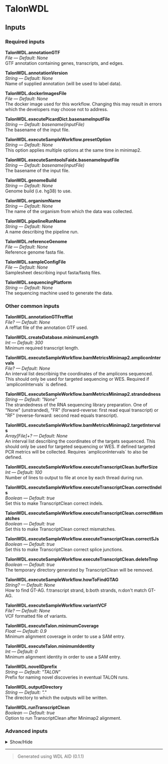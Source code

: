 # TalonWDL


## Inputs


### Required inputs
<p name="TalonWDL.annotationGTF">
        <b>TalonWDL.annotationGTF</b><br />
        <i>File &mdash; Default: None</i><br />
        GTF annotation containing genes, transcripts, and edges.
</p>
<p name="TalonWDL.annotationVersion">
        <b>TalonWDL.annotationVersion</b><br />
        <i>String &mdash; Default: None</i><br />
        Name of supplied annotation (will be used to label data).
</p>
<p name="TalonWDL.dockerImagesFile">
        <b>TalonWDL.dockerImagesFile</b><br />
        <i>File &mdash; Default: None</i><br />
        The docker image used for this workflow. Changing this may result in errors which the developers may choose not to address.
</p>
<p name="TalonWDL.executePicardDict.basenameInputFile">
        <b>TalonWDL.executePicardDict.basenameInputFile</b><br />
        <i>String &mdash; Default: basename(inputFile)</i><br />
        The basename of the input file.
</p>
<p name="TalonWDL.executeSampleWorkflow.presetOption">
        <b>TalonWDL.executeSampleWorkflow.presetOption</b><br />
        <i>String &mdash; Default: None</i><br />
        This option applies multiple options at the same time in minimap2.
</p>
<p name="TalonWDL.executeSamtoolsFaidx.basenameInputFile">
        <b>TalonWDL.executeSamtoolsFaidx.basenameInputFile</b><br />
        <i>String &mdash; Default: basename(inputFile)</i><br />
        The basename of the input file.
</p>
<p name="TalonWDL.genomeBuild">
        <b>TalonWDL.genomeBuild</b><br />
        <i>String &mdash; Default: None</i><br />
        Genome build (i.e. hg38) to use.
</p>
<p name="TalonWDL.organismName">
        <b>TalonWDL.organismName</b><br />
        <i>String &mdash; Default: None</i><br />
        The name of the organism from which the data was collected.
</p>
<p name="TalonWDL.pipelineRunName">
        <b>TalonWDL.pipelineRunName</b><br />
        <i>String &mdash; Default: None</i><br />
        A name describing the pipeline run.
</p>
<p name="TalonWDL.referenceGenome">
        <b>TalonWDL.referenceGenome</b><br />
        <i>File &mdash; Default: None</i><br />
        Reference genome fasta file.
</p>
<p name="TalonWDL.sampleConfigFile">
        <b>TalonWDL.sampleConfigFile</b><br />
        <i>File &mdash; Default: None</i><br />
        Samplesheet describing input fasta/fastq files.
</p>
<p name="TalonWDL.sequencingPlatform">
        <b>TalonWDL.sequencingPlatform</b><br />
        <i>String &mdash; Default: None</i><br />
        The sequencing machine used to generate the data.
</p>

### Other common inputs
<p name="TalonWDL.annotationGTFrefflat">
        <b>TalonWDL.annotationGTFrefflat</b><br />
        <i>File? &mdash; Default: None</i><br />
        A refflat file of the annotation GTF used.
</p>
<p name="TalonWDL.createDatabase.minimumLength">
        <b>TalonWDL.createDatabase.minimumLength</b><br />
        <i>Int &mdash; Default: 300</i><br />
        Minimum required transcript length.
</p>
<p name="TalonWDL.executeSampleWorkflow.bamMetricsMinimap2.ampliconIntervals">
        <b>TalonWDL.executeSampleWorkflow.bamMetricsMinimap2.ampliconIntervals</b><br />
        <i>File? &mdash; Default: None</i><br />
        An interval list describinig the coordinates of the amplicons sequenced. This should only be used for targeted sequencing or WES. Required if `ampliconIntervals` is defined.
</p>
<p name="TalonWDL.executeSampleWorkflow.bamMetricsMinimap2.strandedness">
        <b>TalonWDL.executeSampleWorkflow.bamMetricsMinimap2.strandedness</b><br />
        <i>String &mdash; Default: "None"</i><br />
        The strandedness of the RNA sequencing library preparation. One of "None" (unstranded), "FR" (forward-reverse: first read equal transcript) or "RF" (reverse-forward: second read equals transcript).
</p>
<p name="TalonWDL.executeSampleWorkflow.bamMetricsMinimap2.targetIntervals">
        <b>TalonWDL.executeSampleWorkflow.bamMetricsMinimap2.targetIntervals</b><br />
        <i>Array[File]+? &mdash; Default: None</i><br />
        An interval list describing the coordinates of the targets sequenced. This should only be used for targeted sequencing or WES. If defined targeted PCR metrics will be collected. Requires `ampliconIntervals` to also be defined.
</p>
<p name="TalonWDL.executeSampleWorkflow.executeTranscriptClean.bufferSize">
        <b>TalonWDL.executeSampleWorkflow.executeTranscriptClean.bufferSize</b><br />
        <i>Int &mdash; Default: 100</i><br />
        Number of lines to output to file at once by each thread during run.
</p>
<p name="TalonWDL.executeSampleWorkflow.executeTranscriptClean.correctIndels">
        <b>TalonWDL.executeSampleWorkflow.executeTranscriptClean.correctIndels</b><br />
        <i>Boolean &mdash; Default: true</i><br />
        Set this to make TranscriptClean correct indels.
</p>
<p name="TalonWDL.executeSampleWorkflow.executeTranscriptClean.correctMismatches">
        <b>TalonWDL.executeSampleWorkflow.executeTranscriptClean.correctMismatches</b><br />
        <i>Boolean &mdash; Default: true</i><br />
        Set this to make TranscriptClean correct mismatches.
</p>
<p name="TalonWDL.executeSampleWorkflow.executeTranscriptClean.correctSJs">
        <b>TalonWDL.executeSampleWorkflow.executeTranscriptClean.correctSJs</b><br />
        <i>Boolean &mdash; Default: true</i><br />
        Set this to make TranscriptClean correct splice junctions.
</p>
<p name="TalonWDL.executeSampleWorkflow.executeTranscriptClean.deleteTmp">
        <b>TalonWDL.executeSampleWorkflow.executeTranscriptClean.deleteTmp</b><br />
        <i>Boolean &mdash; Default: true</i><br />
        The temporary directory generated by TranscriptClean will be removed.
</p>
<p name="TalonWDL.executeSampleWorkflow.howToFindGTAG">
        <b>TalonWDL.executeSampleWorkflow.howToFindGTAG</b><br />
        <i>String? &mdash; Default: None</i><br />
        How to find GT-AG. f:transcript strand, b:both strands, n:don't match GT-AG.
</p>
<p name="TalonWDL.executeSampleWorkflow.variantVCF">
        <b>TalonWDL.executeSampleWorkflow.variantVCF</b><br />
        <i>File? &mdash; Default: None</i><br />
        VCF formatted file of variants.
</p>
<p name="TalonWDL.executeTalon.minimumCoverage">
        <b>TalonWDL.executeTalon.minimumCoverage</b><br />
        <i>Float &mdash; Default: 0.9</i><br />
        Minimum alignment coverage in order to use a SAM entry.
</p>
<p name="TalonWDL.executeTalon.minimumIdentity">
        <b>TalonWDL.executeTalon.minimumIdentity</b><br />
        <i>Int &mdash; Default: 0</i><br />
        Minimum alignment identity in order to use a SAM entry.
</p>
<p name="TalonWDL.novelIDprefix">
        <b>TalonWDL.novelIDprefix</b><br />
        <i>String &mdash; Default: "TALON"</i><br />
        Prefix for naming novel discoveries in eventual TALON runs.
</p>
<p name="TalonWDL.outputDirectory">
        <b>TalonWDL.outputDirectory</b><br />
        <i>String &mdash; Default: "."</i><br />
        The directory to which the outputs will be written.
</p>
<p name="TalonWDL.runTranscriptClean">
        <b>TalonWDL.runTranscriptClean</b><br />
        <i>Boolean &mdash; Default: true</i><br />
        Option to run TranscriptClean after Minimap2 alignment.
</p>

### Advanced inputs
<details>
<summary> Show/Hide </summary>
<p name="TalonWDL.convertDockerImagesFile.dockerImage">
        <b>TalonWDL.convertDockerImagesFile.dockerImage</b><br />
        <i>String &mdash; Default: "quay.io/biocontainers/biowdl-input-converter:0.2.1--py_0"</i><br />
        The docker image used for this task. Changing this may result in errors which the developers may choose not to address.
</p>
<p name="TalonWDL.convertSampleConfig.checkFileMd5sums">
        <b>TalonWDL.convertSampleConfig.checkFileMd5sums</b><br />
        <i>Boolean &mdash; Default: false</i><br />
        Whether or not the MD5 sums of the files mentioned in the samplesheet should be checked.
</p>
<p name="TalonWDL.convertSampleConfig.old">
        <b>TalonWDL.convertSampleConfig.old</b><br />
        <i>Boolean &mdash; Default: false</i><br />
        Whether or not the old samplesheet format should be used.
</p>
<p name="TalonWDL.convertSampleConfig.skipFileCheck">
        <b>TalonWDL.convertSampleConfig.skipFileCheck</b><br />
        <i>Boolean &mdash; Default: true</i><br />
        Whether or not the existance of the files mentioned in the samplesheet should be checked.
</p>
<p name="TalonWDL.createAbundanceFile.datasetsFile">
        <b>TalonWDL.createAbundanceFile.datasetsFile</b><br />
        <i>File? &mdash; Default: None</i><br />
        A file indicating which datasets should be included.
</p>
<p name="TalonWDL.createAbundanceFile.memory">
        <b>TalonWDL.createAbundanceFile.memory</b><br />
        <i>String &mdash; Default: "4G"</i><br />
        The amount of memory available to the job.
</p>
<p name="TalonWDL.createAbundanceFile.whitelistFile">
        <b>TalonWDL.createAbundanceFile.whitelistFile</b><br />
        <i>File? &mdash; Default: None</i><br />
        Whitelist file of transcripts to include in the output.
</p>
<p name="TalonWDL.createDatabase.cutoff3p">
        <b>TalonWDL.createDatabase.cutoff3p</b><br />
        <i>Int &mdash; Default: 300</i><br />
        Maximum allowable distance (bp) at the 3' end during annotation.
</p>
<p name="TalonWDL.createDatabase.cutoff5p">
        <b>TalonWDL.createDatabase.cutoff5p</b><br />
        <i>Int &mdash; Default: 500</i><br />
        Maximum allowable distance (bp) at the 5' end during annotation.
</p>
<p name="TalonWDL.createDatabase.memory">
        <b>TalonWDL.createDatabase.memory</b><br />
        <i>String &mdash; Default: "10G"</i><br />
        The amount of memory available to the job.
</p>
<p name="TalonWDL.createSJsfile.memory">
        <b>TalonWDL.createSJsfile.memory</b><br />
        <i>String &mdash; Default: "8G"</i><br />
        The amount of memory available to the job.
</p>
<p name="TalonWDL.createSJsfile.minIntronSize">
        <b>TalonWDL.createSJsfile.minIntronSize</b><br />
        <i>Int &mdash; Default: 21</i><br />
        Minimum size of intron to consider a junction.
</p>
<p name="TalonWDL.createSummaryFile.datasetGroupsCSV">
        <b>TalonWDL.createSummaryFile.datasetGroupsCSV</b><br />
        <i>File? &mdash; Default: None</i><br />
        File of comma-delimited dataset groups to process together.
</p>
<p name="TalonWDL.createSummaryFile.memory">
        <b>TalonWDL.createSummaryFile.memory</b><br />
        <i>String &mdash; Default: "4G"</i><br />
        The amount of memory available to the job.
</p>
<p name="TalonWDL.createSummaryFile.setVerbose">
        <b>TalonWDL.createSummaryFile.setVerbose</b><br />
        <i>Boolean &mdash; Default: false</i><br />
        Print out the counts in terminal.
</p>
<p name="TalonWDL.executePicardDict.memory">
        <b>TalonWDL.executePicardDict.memory</b><br />
        <i>String &mdash; Default: "2G"</i><br />
        The amount of memory available to the job.
</p>
<p name="TalonWDL.executeSampleWorkflow.bamMetricsMinimap2.ampliconIntervalsLists.javaXmx">
        <b>TalonWDL.executeSampleWorkflow.bamMetricsMinimap2.ampliconIntervalsLists.javaXmx</b><br />
        <i>String &mdash; Default: "4G"</i><br />
        The maximum memory available to the program. Should be lower than `memory` to accommodate JVM overhead.
</p>
<p name="TalonWDL.executeSampleWorkflow.bamMetricsMinimap2.ampliconIntervalsLists.memory">
        <b>TalonWDL.executeSampleWorkflow.bamMetricsMinimap2.ampliconIntervalsLists.memory</b><br />
        <i>String &mdash; Default: "12G"</i><br />
        The amount of memory this job will use.
</p>
<p name="TalonWDL.executeSampleWorkflow.bamMetricsMinimap2.picardMetrics.collectAlignmentSummaryMetrics">
        <b>TalonWDL.executeSampleWorkflow.bamMetricsMinimap2.picardMetrics.collectAlignmentSummaryMetrics</b><br />
        <i>Boolean &mdash; Default: true</i><br />
        Equivalent to the `PROGRAM=CollectAlignmentSummaryMetrics` argument.
</p>
<p name="TalonWDL.executeSampleWorkflow.bamMetricsMinimap2.picardMetrics.collectBaseDistributionByCycle">
        <b>TalonWDL.executeSampleWorkflow.bamMetricsMinimap2.picardMetrics.collectBaseDistributionByCycle</b><br />
        <i>Boolean &mdash; Default: true</i><br />
        Equivalent to the `PROGRAM=CollectBaseDistributionByCycle` argument.
</p>
<p name="TalonWDL.executeSampleWorkflow.bamMetricsMinimap2.picardMetrics.collectGcBiasMetrics">
        <b>TalonWDL.executeSampleWorkflow.bamMetricsMinimap2.picardMetrics.collectGcBiasMetrics</b><br />
        <i>Boolean &mdash; Default: true</i><br />
        Equivalent to the `PROGRAM=CollectGcBiasMetrics` argument.
</p>
<p name="TalonWDL.executeSampleWorkflow.bamMetricsMinimap2.picardMetrics.collectInsertSizeMetrics">
        <b>TalonWDL.executeSampleWorkflow.bamMetricsMinimap2.picardMetrics.collectInsertSizeMetrics</b><br />
        <i>Boolean &mdash; Default: true</i><br />
        Equivalent to the `PROGRAM=CollectInsertSizeMetrics` argument.
</p>
<p name="TalonWDL.executeSampleWorkflow.bamMetricsMinimap2.picardMetrics.collectQualityYieldMetrics">
        <b>TalonWDL.executeSampleWorkflow.bamMetricsMinimap2.picardMetrics.collectQualityYieldMetrics</b><br />
        <i>Boolean &mdash; Default: true</i><br />
        Equivalent to the `PROGRAM=CollectQualityYieldMetrics` argument.
</p>
<p name="TalonWDL.executeSampleWorkflow.bamMetricsMinimap2.picardMetrics.collectSequencingArtifactMetrics">
        <b>TalonWDL.executeSampleWorkflow.bamMetricsMinimap2.picardMetrics.collectSequencingArtifactMetrics</b><br />
        <i>Boolean &mdash; Default: true</i><br />
        Equivalent to the `PROGRAM=CollectSequencingArtifactMetrics` argument.
</p>
<p name="TalonWDL.executeSampleWorkflow.bamMetricsMinimap2.picardMetrics.javaXmx">
        <b>TalonWDL.executeSampleWorkflow.bamMetricsMinimap2.picardMetrics.javaXmx</b><br />
        <i>String &mdash; Default: "8G"</i><br />
        The maximum memory available to the program. Should be lower than `memory` to accommodate JVM overhead.
</p>
<p name="TalonWDL.executeSampleWorkflow.bamMetricsMinimap2.picardMetrics.meanQualityByCycle">
        <b>TalonWDL.executeSampleWorkflow.bamMetricsMinimap2.picardMetrics.meanQualityByCycle</b><br />
        <i>Boolean &mdash; Default: true</i><br />
        Equivalent to the `PROGRAM=MeanQualityByCycle` argument.
</p>
<p name="TalonWDL.executeSampleWorkflow.bamMetricsMinimap2.picardMetrics.memory">
        <b>TalonWDL.executeSampleWorkflow.bamMetricsMinimap2.picardMetrics.memory</b><br />
        <i>String &mdash; Default: "32G"</i><br />
        The amount of memory this job will use.
</p>
<p name="TalonWDL.executeSampleWorkflow.bamMetricsMinimap2.picardMetrics.qualityScoreDistribution">
        <b>TalonWDL.executeSampleWorkflow.bamMetricsMinimap2.picardMetrics.qualityScoreDistribution</b><br />
        <i>Boolean &mdash; Default: true</i><br />
        Equivalent to the `PROGRAM=QualityScoreDistribution` argument.
</p>
<p name="TalonWDL.executeSampleWorkflow.bamMetricsMinimap2.rnaSeqMetrics.javaXmx">
        <b>TalonWDL.executeSampleWorkflow.bamMetricsMinimap2.rnaSeqMetrics.javaXmx</b><br />
        <i>String &mdash; Default: "8G"</i><br />
        The maximum memory available to the program. Should be lower than `memory` to accommodate JVM overhead.
</p>
<p name="TalonWDL.executeSampleWorkflow.bamMetricsMinimap2.rnaSeqMetrics.memory">
        <b>TalonWDL.executeSampleWorkflow.bamMetricsMinimap2.rnaSeqMetrics.memory</b><br />
        <i>String &mdash; Default: "32G"</i><br />
        The amount of memory this job will use.
</p>
<p name="TalonWDL.executeSampleWorkflow.bamMetricsMinimap2.targetIntervalsLists.javaXmx">
        <b>TalonWDL.executeSampleWorkflow.bamMetricsMinimap2.targetIntervalsLists.javaXmx</b><br />
        <i>String &mdash; Default: "4G"</i><br />
        The maximum memory available to the program. Should be lower than `memory` to accommodate JVM overhead.
</p>
<p name="TalonWDL.executeSampleWorkflow.bamMetricsMinimap2.targetIntervalsLists.memory">
        <b>TalonWDL.executeSampleWorkflow.bamMetricsMinimap2.targetIntervalsLists.memory</b><br />
        <i>String &mdash; Default: "12G"</i><br />
        The amount of memory this job will use.
</p>
<p name="TalonWDL.executeSampleWorkflow.bamMetricsMinimap2.targetMetrics.javaXmx">
        <b>TalonWDL.executeSampleWorkflow.bamMetricsMinimap2.targetMetrics.javaXmx</b><br />
        <i>String &mdash; Default: "4G"</i><br />
        The maximum memory available to the program. Should be lower than `memory` to accommodate JVM overhead.
</p>
<p name="TalonWDL.executeSampleWorkflow.bamMetricsMinimap2.targetMetrics.memory">
        <b>TalonWDL.executeSampleWorkflow.bamMetricsMinimap2.targetMetrics.memory</b><br />
        <i>String &mdash; Default: "12G"</i><br />
        The amount of memory this job will use.
</p>
<p name="TalonWDL.executeSampleWorkflow.executeMinimap2.cores">
        <b>TalonWDL.executeSampleWorkflow.executeMinimap2.cores</b><br />
        <i>Int &mdash; Default: 4</i><br />
        The number of cores to be used.
</p>
<p name="TalonWDL.executeSampleWorkflow.executeMinimap2.kmerSize">
        <b>TalonWDL.executeSampleWorkflow.executeMinimap2.kmerSize</b><br />
        <i>Int &mdash; Default: 15</i><br />
        K-mer size (no larger than 28).
</p>
<p name="TalonWDL.executeSampleWorkflow.executeMinimap2.matchingScore">
        <b>TalonWDL.executeSampleWorkflow.executeMinimap2.matchingScore</b><br />
        <i>Int? &mdash; Default: None</i><br />
        Matching score.
</p>
<p name="TalonWDL.executeSampleWorkflow.executeMinimap2.maxFragmentLength">
        <b>TalonWDL.executeSampleWorkflow.executeMinimap2.maxFragmentLength</b><br />
        <i>Int? &mdash; Default: None</i><br />
        Max fragment length (effective with -xsr or in the fragment mode).
</p>
<p name="TalonWDL.executeSampleWorkflow.executeMinimap2.maxIntronLength">
        <b>TalonWDL.executeSampleWorkflow.executeMinimap2.maxIntronLength</b><br />
        <i>Int? &mdash; Default: None</i><br />
        Max intron length (effective with -xsplice; changing -r).
</p>
<p name="TalonWDL.executeSampleWorkflow.executeMinimap2.memory">
        <b>TalonWDL.executeSampleWorkflow.executeMinimap2.memory</b><br />
        <i>String &mdash; Default: "30G"</i><br />
        The amount of memory available to the job.
</p>
<p name="TalonWDL.executeSampleWorkflow.executeMinimap2.mismatchPenalty">
        <b>TalonWDL.executeSampleWorkflow.executeMinimap2.mismatchPenalty</b><br />
        <i>Int? &mdash; Default: None</i><br />
        Mismatch penalty.
</p>
<p name="TalonWDL.executeSampleWorkflow.executeMinimap2.retainMaxSecondaryAlignments">
        <b>TalonWDL.executeSampleWorkflow.executeMinimap2.retainMaxSecondaryAlignments</b><br />
        <i>Int? &mdash; Default: None</i><br />
        Retain at most INT secondary alignments.
</p>
<p name="TalonWDL.executeSampleWorkflow.executeMinimap2.secondaryAlignment">
        <b>TalonWDL.executeSampleWorkflow.executeMinimap2.secondaryAlignment</b><br />
        <i>Boolean &mdash; Default: false</i><br />
        Whether to output secondary alignments.
</p>
<p name="TalonWDL.executeSampleWorkflow.executeMinimap2.skipSelfAndDualMappings">
        <b>TalonWDL.executeSampleWorkflow.executeMinimap2.skipSelfAndDualMappings</b><br />
        <i>Boolean &mdash; Default: false</i><br />
        Skip self and dual mappings (for the all-vs-all mode).
</p>
<p name="TalonWDL.executeSampleWorkflow.executeSamtoolsMinimap2.cores">
        <b>TalonWDL.executeSampleWorkflow.executeSamtoolsMinimap2.cores</b><br />
        <i>Int &mdash; Default: 1</i><br />
        The number of cores to be used.
</p>
<p name="TalonWDL.executeSampleWorkflow.executeSamtoolsMinimap2.memory">
        <b>TalonWDL.executeSampleWorkflow.executeSamtoolsMinimap2.memory</b><br />
        <i>String &mdash; Default: "2G"</i><br />
        The amount of memory available to the job.
</p>
<p name="TalonWDL.executeSampleWorkflow.executeSamtoolsTranscriptClean.cores">
        <b>TalonWDL.executeSampleWorkflow.executeSamtoolsTranscriptClean.cores</b><br />
        <i>Int &mdash; Default: 1</i><br />
        The number of cores to be used.
</p>
<p name="TalonWDL.executeSampleWorkflow.executeSamtoolsTranscriptClean.memory">
        <b>TalonWDL.executeSampleWorkflow.executeSamtoolsTranscriptClean.memory</b><br />
        <i>String &mdash; Default: "2G"</i><br />
        The amount of memory available to the job.
</p>
<p name="TalonWDL.executeSampleWorkflow.executeTranscriptClean.canonOnly">
        <b>TalonWDL.executeSampleWorkflow.executeTranscriptClean.canonOnly</b><br />
        <i>Boolean &mdash; Default: false</i><br />
        Only output canonical transcripts and transcript containing annotated noncanonical junctions.
</p>
<p name="TalonWDL.executeSampleWorkflow.executeTranscriptClean.cores">
        <b>TalonWDL.executeSampleWorkflow.executeTranscriptClean.cores</b><br />
        <i>Int &mdash; Default: 1</i><br />
        The number of cores to be used.
</p>
<p name="TalonWDL.executeSampleWorkflow.executeTranscriptClean.dryRun">
        <b>TalonWDL.executeSampleWorkflow.executeTranscriptClean.dryRun</b><br />
        <i>Boolean &mdash; Default: false</i><br />
        TranscriptClean will read in the data but don't do any correction.
</p>
<p name="TalonWDL.executeSampleWorkflow.executeTranscriptClean.maxLenIndel">
        <b>TalonWDL.executeSampleWorkflow.executeTranscriptClean.maxLenIndel</b><br />
        <i>Int &mdash; Default: 5</i><br />
        Maximum size indel to correct.
</p>
<p name="TalonWDL.executeSampleWorkflow.executeTranscriptClean.maxSJoffset">
        <b>TalonWDL.executeSampleWorkflow.executeTranscriptClean.maxSJoffset</b><br />
        <i>Int &mdash; Default: 5</i><br />
        Maximum distance from annotated splice junction to correct.
</p>
<p name="TalonWDL.executeSampleWorkflow.executeTranscriptClean.memory">
        <b>TalonWDL.executeSampleWorkflow.executeTranscriptClean.memory</b><br />
        <i>String &mdash; Default: "25G"</i><br />
        The amount of memory available to the job.
</p>
<p name="TalonWDL.executeSampleWorkflow.fastqcTask.adapters">
        <b>TalonWDL.executeSampleWorkflow.fastqcTask.adapters</b><br />
        <i>File? &mdash; Default: None</i><br />
        Equivalent to fastqc's --adapters option.
</p>
<p name="TalonWDL.executeSampleWorkflow.fastqcTask.casava">
        <b>TalonWDL.executeSampleWorkflow.fastqcTask.casava</b><br />
        <i>Boolean &mdash; Default: false</i><br />
        Equivalent to fastqc's --casava flag.
</p>
<p name="TalonWDL.executeSampleWorkflow.fastqcTask.contaminants">
        <b>TalonWDL.executeSampleWorkflow.fastqcTask.contaminants</b><br />
        <i>File? &mdash; Default: None</i><br />
        Equivalent to fastqc's --contaminants option.
</p>
<p name="TalonWDL.executeSampleWorkflow.fastqcTask.dir">
        <b>TalonWDL.executeSampleWorkflow.fastqcTask.dir</b><br />
        <i>String? &mdash; Default: None</i><br />
        Equivalent to fastqc's --dir option.
</p>
<p name="TalonWDL.executeSampleWorkflow.fastqcTask.extract">
        <b>TalonWDL.executeSampleWorkflow.fastqcTask.extract</b><br />
        <i>Boolean &mdash; Default: false</i><br />
        Equivalent to fastqc's --extract flag.
</p>
<p name="TalonWDL.executeSampleWorkflow.fastqcTask.format">
        <b>TalonWDL.executeSampleWorkflow.fastqcTask.format</b><br />
        <i>String? &mdash; Default: None</i><br />
        Equivalent to fastqc's --format option.
</p>
<p name="TalonWDL.executeSampleWorkflow.fastqcTask.kmers">
        <b>TalonWDL.executeSampleWorkflow.fastqcTask.kmers</b><br />
        <i>Int? &mdash; Default: None</i><br />
        Equivalent to fastqc's --kmers option.
</p>
<p name="TalonWDL.executeSampleWorkflow.fastqcTask.limits">
        <b>TalonWDL.executeSampleWorkflow.fastqcTask.limits</b><br />
        <i>File? &mdash; Default: None</i><br />
        Equivalent to fastqc's --limits option.
</p>
<p name="TalonWDL.executeSampleWorkflow.fastqcTask.memory">
        <b>TalonWDL.executeSampleWorkflow.fastqcTask.memory</b><br />
        <i>String &mdash; Default: "4G"</i><br />
        The amount of memory this job will use.
</p>
<p name="TalonWDL.executeSampleWorkflow.fastqcTask.minLength">
        <b>TalonWDL.executeSampleWorkflow.fastqcTask.minLength</b><br />
        <i>Int? &mdash; Default: None</i><br />
        Equivalent to fastqc's --min_length option.
</p>
<p name="TalonWDL.executeSampleWorkflow.fastqcTask.nano">
        <b>TalonWDL.executeSampleWorkflow.fastqcTask.nano</b><br />
        <i>Boolean &mdash; Default: false</i><br />
        Equivalent to fastqc's --nano flag.
</p>
<p name="TalonWDL.executeSampleWorkflow.fastqcTask.noFilter">
        <b>TalonWDL.executeSampleWorkflow.fastqcTask.noFilter</b><br />
        <i>Boolean &mdash; Default: false</i><br />
        Equivalent to fastqc's --nofilter flag.
</p>
<p name="TalonWDL.executeSampleWorkflow.fastqcTask.nogroup">
        <b>TalonWDL.executeSampleWorkflow.fastqcTask.nogroup</b><br />
        <i>Boolean &mdash; Default: false</i><br />
        Equivalent to fastqc's --nogroup flag.
</p>
<p name="TalonWDL.executeSampleWorkflow.fastqcTask.threads">
        <b>TalonWDL.executeSampleWorkflow.fastqcTask.threads</b><br />
        <i>Int &mdash; Default: 1</i><br />
        The number of cores to use.
</p>
<p name="TalonWDL.executeSamtoolsFaidx.memory">
        <b>TalonWDL.executeSamtoolsFaidx.memory</b><br />
        <i>String &mdash; Default: "2G"</i><br />
        The amount of memory available to the job.
</p>
<p name="TalonWDL.executeTalon.cores">
        <b>TalonWDL.executeTalon.cores</b><br />
        <i>Int &mdash; Default: 4</i><br />
        The number of cores to be used.
</p>
<p name="TalonWDL.executeTalon.memory">
        <b>TalonWDL.executeTalon.memory</b><br />
        <i>String &mdash; Default: "25G"</i><br />
        The amount of memory available to the job.
</p>
<p name="TalonWDL.multiqcTask.clConfig">
        <b>TalonWDL.multiqcTask.clConfig</b><br />
        <i>String? &mdash; Default: None</i><br />
        Equivalent to MultiQC's `--cl-config` option.
</p>
<p name="TalonWDL.multiqcTask.comment">
        <b>TalonWDL.multiqcTask.comment</b><br />
        <i>String? &mdash; Default: None</i><br />
        Equivalent to MultiQC's `--comment` option.
</p>
<p name="TalonWDL.multiqcTask.config">
        <b>TalonWDL.multiqcTask.config</b><br />
        <i>File? &mdash; Default: None</i><br />
        Equivalent to MultiQC's `--config` option.
</p>
<p name="TalonWDL.multiqcTask.dataDir">
        <b>TalonWDL.multiqcTask.dataDir</b><br />
        <i>Boolean &mdash; Default: false</i><br />
        Equivalent to MultiQC's `--data-dir` flag.
</p>
<p name="TalonWDL.multiqcTask.dataFormat">
        <b>TalonWDL.multiqcTask.dataFormat</b><br />
        <i>String? &mdash; Default: None</i><br />
        Equivalent to MultiQC's `--data-format` option.
</p>
<p name="TalonWDL.multiqcTask.dirs">
        <b>TalonWDL.multiqcTask.dirs</b><br />
        <i>Boolean &mdash; Default: false</i><br />
        Equivalent to MultiQC's `--dirs` flag.
</p>
<p name="TalonWDL.multiqcTask.dirsDepth">
        <b>TalonWDL.multiqcTask.dirsDepth</b><br />
        <i>Int? &mdash; Default: None</i><br />
        Equivalent to MultiQC's `--dirs-depth` option.
</p>
<p name="TalonWDL.multiqcTask.exclude">
        <b>TalonWDL.multiqcTask.exclude</b><br />
        <i>Array[String]+? &mdash; Default: None</i><br />
        Equivalent to MultiQC's `--exclude` option.
</p>
<p name="TalonWDL.multiqcTask.export">
        <b>TalonWDL.multiqcTask.export</b><br />
        <i>Boolean &mdash; Default: false</i><br />
        Equivalent to MultiQC's `--export` flag.
</p>
<p name="TalonWDL.multiqcTask.fileList">
        <b>TalonWDL.multiqcTask.fileList</b><br />
        <i>File? &mdash; Default: None</i><br />
        Equivalent to MultiQC's `--file-list` option.
</p>
<p name="TalonWDL.multiqcTask.fileName">
        <b>TalonWDL.multiqcTask.fileName</b><br />
        <i>String? &mdash; Default: None</i><br />
        Equivalent to MultiQC's `--filename` option.
</p>
<p name="TalonWDL.multiqcTask.flat">
        <b>TalonWDL.multiqcTask.flat</b><br />
        <i>Boolean &mdash; Default: false</i><br />
        Equivalent to MultiQC's `--flat` flag.
</p>
<p name="TalonWDL.multiqcTask.force">
        <b>TalonWDL.multiqcTask.force</b><br />
        <i>Boolean &mdash; Default: false</i><br />
        Equivalent to MultiQC's `--force` flag.
</p>
<p name="TalonWDL.multiqcTask.fullNames">
        <b>TalonWDL.multiqcTask.fullNames</b><br />
        <i>Boolean &mdash; Default: false</i><br />
        Equivalent to MultiQC's `--fullnames` flag.
</p>
<p name="TalonWDL.multiqcTask.ignore">
        <b>TalonWDL.multiqcTask.ignore</b><br />
        <i>String? &mdash; Default: None</i><br />
        Equivalent to MultiQC's `--ignore` option.
</p>
<p name="TalonWDL.multiqcTask.ignoreSamples">
        <b>TalonWDL.multiqcTask.ignoreSamples</b><br />
        <i>String? &mdash; Default: None</i><br />
        Equivalent to MultiQC's `--ignore-samples` option.
</p>
<p name="TalonWDL.multiqcTask.ignoreSymlinks">
        <b>TalonWDL.multiqcTask.ignoreSymlinks</b><br />
        <i>Boolean &mdash; Default: false</i><br />
        Equivalent to MultiQC's `--ignore-symlinks` flag.
</p>
<p name="TalonWDL.multiqcTask.interactive">
        <b>TalonWDL.multiqcTask.interactive</b><br />
        <i>Boolean &mdash; Default: true</i><br />
        Equivalent to MultiQC's `--interactive` flag.
</p>
<p name="TalonWDL.multiqcTask.lint">
        <b>TalonWDL.multiqcTask.lint</b><br />
        <i>Boolean &mdash; Default: false</i><br />
        Equivalent to MultiQC's `--lint` flag.
</p>
<p name="TalonWDL.multiqcTask.megaQCUpload">
        <b>TalonWDL.multiqcTask.megaQCUpload</b><br />
        <i>Boolean &mdash; Default: false</i><br />
        Opposite to MultiQC's `--no-megaqc-upload` flag.
</p>
<p name="TalonWDL.multiqcTask.memory">
        <b>TalonWDL.multiqcTask.memory</b><br />
        <i>String &mdash; Default: "4G"</i><br />
        The amount of memory this job will use.
</p>
<p name="TalonWDL.multiqcTask.module">
        <b>TalonWDL.multiqcTask.module</b><br />
        <i>Array[String]+? &mdash; Default: None</i><br />
        Equivalent to MultiQC's `--module` option.
</p>
<p name="TalonWDL.multiqcTask.noDataDir">
        <b>TalonWDL.multiqcTask.noDataDir</b><br />
        <i>Boolean &mdash; Default: false</i><br />
        Equivalent to MultiQC's `--no-data-dir` flag.
</p>
<p name="TalonWDL.multiqcTask.pdf">
        <b>TalonWDL.multiqcTask.pdf</b><br />
        <i>Boolean &mdash; Default: false</i><br />
        Equivalent to MultiQC's `--pdf` flag.
</p>
<p name="TalonWDL.multiqcTask.sampleNames">
        <b>TalonWDL.multiqcTask.sampleNames</b><br />
        <i>File? &mdash; Default: None</i><br />
        Equivalent to MultiQC's `--sample-names` option.
</p>
<p name="TalonWDL.multiqcTask.tag">
        <b>TalonWDL.multiqcTask.tag</b><br />
        <i>String? &mdash; Default: None</i><br />
        Equivalent to MultiQC's `--tag` option.
</p>
<p name="TalonWDL.multiqcTask.template">
        <b>TalonWDL.multiqcTask.template</b><br />
        <i>String? &mdash; Default: None</i><br />
        Equivalent to MultiQC's `--template` option.
</p>
<p name="TalonWDL.multiqcTask.title">
        <b>TalonWDL.multiqcTask.title</b><br />
        <i>String? &mdash; Default: None</i><br />
        Equivalent to MultiQC's `--title` option.
</p>
<p name="TalonWDL.multiqcTask.zipDataDir">
        <b>TalonWDL.multiqcTask.zipDataDir</b><br />
        <i>Boolean &mdash; Default: false</i><br />
        Equivalent to MultiQC's `--zip-data-dir` flag.
</p>
<p name="TalonWDL.runMultiQC">
        <b>TalonWDL.runMultiQC</b><br />
        <i>Boolean &mdash; Default: if outputDirectory == "." then false else true</i><br />
        Whether or not MultiQC should be run.
</p>
<p name="TalonWDL.spliceJunctionsFile">
        <b>TalonWDL.spliceJunctionsFile</b><br />
        <i>File? &mdash; Default: None</i><br />
        A pre-generated splice junction annotation file.
</p>
<p name="TalonWDL.talonDatabase">
        <b>TalonWDL.talonDatabase</b><br />
        <i>File? &mdash; Default: None</i><br />
        A pre-generated TALON database file.
</p>
</details>








<hr />

> Generated using WDL AID (0.1.1)
